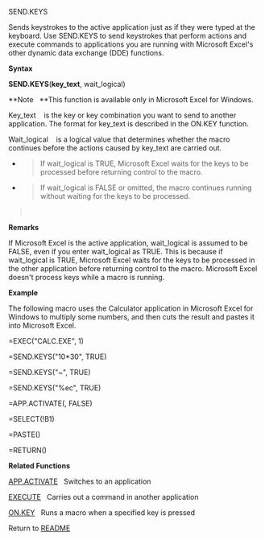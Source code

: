SEND.KEYS

Sends keystrokes to the active application just as if they were typed at
the keyboard. Use SEND.KEYS to send keystrokes that perform actions and
execute commands to applications you are running with Microsoft Excel's
other dynamic data exchange (DDE) functions.

**Syntax**

**SEND.KEYS**(**key\_text**, wait\_logical)

**Note   **This function is available only in Microsoft Excel for
Windows.

Key\_text    is the key or key combination you want to send to another
application. The format for key\_text is described in the ON.KEY
function.

Wait\_logical    is a logical value that determines whether the macro
continues before the actions caused by key\_text are carried out.

  - > If wait\_logical is TRUE, Microsoft Excel waits for the keys to be
    > processed before returning control to the macro.

  - > If wait\_logical is FALSE or omitted, the macro continues running
    > without waiting for the keys to be processed.

>  

**Remarks**

If Microsoft Excel is the active application, wait\_logical is assumed
to be FALSE, even if you enter wait\_logical as TRUE. This is because if
wait\_logical is TRUE, Microsoft Excel waits for the keys to be
processed in the other application before returning control to the
macro. Microsoft Excel doesn't process keys while a macro is running.

**Example**

The following macro uses the Calculator application in Microsoft Excel
for Windows to multiply some numbers, and then cuts the result and
pastes it into Microsoft Excel.

\=EXEC("CALC.EXE", 1)

\=SEND.KEYS("10\*30", TRUE)

\=SEND.KEYS("\~", TRUE)

\=SEND.KEYS("%ec", TRUE)

\=APP.ACTIVATE(, FALSE)

\=SELECT(\!B1)

\=PASTE()

\=RETURN()

**Related Functions**

[APP.ACTIVATE](APP.ACTIVATE.md)   Switches to an application

[EXECUTE](EXECUTE.md)   Carries out a command in another application

[ON.KEY](ON.KEY.md)   Runs a macro when a specified key is pressed



Return to [README](README.md)

